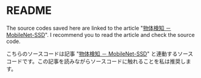 # README

The source codes saved here are linked to the article "[物体検知 － MobileNet-SSD](https://i-pro-corp.github.io/Programing-Items/Python/connect_camera/mobilenet-ssd.html)". I recommend you to read the article and check the source code.

こちらのソースコードは記事 "[物体検知 － MobileNet-SSD](https://i-pro-corp.github.io/Programing-Items/Python/connect_camera/mobilenet-ssd.html)" と連動するソースコードです。この記事を読みながらソースコードに触れることを私は推奨します。

